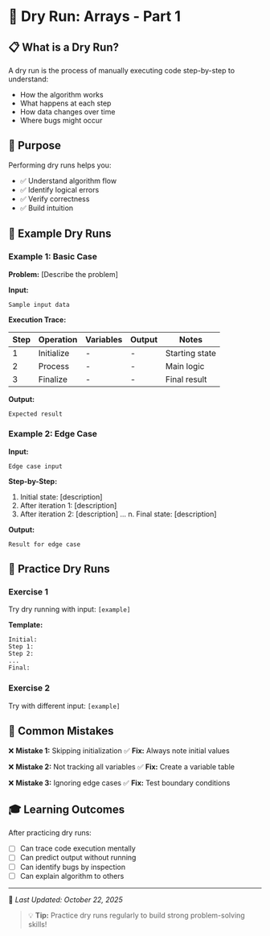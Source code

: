 # 🔄 Dry Run: Arrays - Part 1

## 📋 What is a Dry Run?

A dry run is the process of manually executing code step-by-step to understand:
- How the algorithm works
- What happens at each step
- How data changes over time
- Where bugs might occur

## 🎯 Purpose

Performing dry runs helps you:
- ✅ Understand algorithm flow
- ✅ Identify logical errors
- ✅ Verify correctness
- ✅ Build intuition

## 📝 Example Dry Runs

### Example 1: Basic Case

**Problem:** [Describe the problem]

**Input:**
```
Sample input data
```

**Execution Trace:**

| Step | Operation | Variables | Output | Notes |
|------|-----------|-----------|--------|-------|
| 1 | Initialize | - | - | Starting state |
| 2 | Process | - | - | Main logic |
| 3 | Finalize | - | - | Final result |

**Output:**
```
Expected result
```

### Example 2: Edge Case

**Input:**
```
Edge case input
```

**Step-by-Step:**
1. Initial state: [description]
2. After iteration 1: [description]
3. After iteration 2: [description]
...
n. Final state: [description]

**Output:**
```
Result for edge case
```

## 🧪 Practice Dry Runs

### Exercise 1
Try dry running with input: `[example]`

**Template:**
```
Initial: 
Step 1:
Step 2:
...
Final:
```

### Exercise 2
Try with different input: `[example]`

## 💭 Common Mistakes

❌ **Mistake 1:** Skipping initialization
✅ **Fix:** Always note initial values

❌ **Mistake 2:** Not tracking all variables
✅ **Fix:** Create a variable table

❌ **Mistake 3:** Ignoring edge cases
✅ **Fix:** Test boundary conditions

## 🎓 Learning Outcomes

After practicing dry runs:
- [ ] Can trace code execution mentally
- [ ] Can predict output without running
- [ ] Can identify bugs by inspection
- [ ] Can explain algorithm to others

---
📅 *Last Updated: October 22, 2025*

> 💡 **Tip:** Practice dry runs regularly to build strong problem-solving skills!
